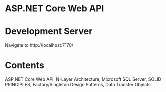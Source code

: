 # ASP.NET Core Web API

# Development Server
Navigate to http://localhost:7170/

# Contents
ASP.NET Core Web API, N-Layer Architecture, Microsoft SQL Server, SOLID PRINCIPLES, Factory/Singleton Design Patterns, Data Transfer Objects
